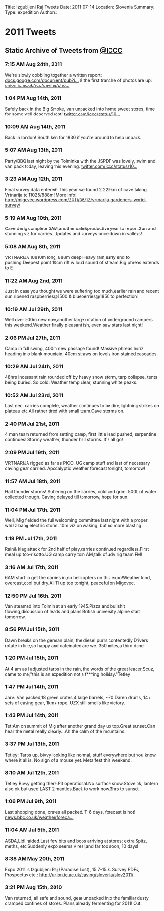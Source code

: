Title: Izgubljeni Raj Tweets
Date: 2011-07-14
Location: Slovenia
Summary:
Type: expedition
Authors:

<h1>2011 Tweets</h1>
<h2>Static Archive of Tweets from <a href="http://twitter.com/iccc">@ICCC</a></h2>

<h3> 7:15 AM Aug 24th, 2011</h3><p> We're slowly cobbling together a written report: <a href="http://t.co/y0uNYIx" target="_blank" class="tweet-url web" rel="nofollow">docs.google.com/document/pub?i…</a> &amp; the first tranche of photos are up: <a href="http://t.co/kBQOzvg" target="_blank" class="tweet-url web" rel="nofollow">union.ic.ac.uk/rcc/caving/pho…</a> </p>
<h3> 1:04 PM Aug 14th, 2011</h3><p> Safely back in the Big Smoke, van unpacked into home sweet stores, time for some well deserved rest! <a href="http://t.co/QsngOvh" target="_blank" class="tweet-url web" rel="nofollow">twitter.com/iccc/status/10…</a> </p>
<h3> 10:09 AM Aug 14th, 2011</h3><p> Back in london! South ken for 1830 if you're around to help unpack. </p>
<h3> 5:07 AM Aug 13th, 2011</h3><p> Party/BBQ last night by the Tolminka with the JSPDT was lovely, swim and van pack today, leaving this evening. <a href="http://t.co/h8gT4Hw" target="_blank" class="tweet-url web" rel="nofollow">twitter.com/iccc/status/10…</a> </p>
<h3> 3:23 AM Aug 12th, 2011</h3><p> Final survey data entered! This year we found 2.229km of cave taking Vrtnarija to 11025/888m! More info: <a href="http://migovec.wordpress.com/2011/08/12/vrtnarija-gardeners-world-survey/" target="_blank" class="tweet-url web" rel="nofollow">http://migovec.wordpress.com/2011/08/12/vrtnarija-gardeners-world-survey/</a> </p>
<h3> 5:19 AM Aug 10th, 2011</h3><p> Cave derig complete 5AM,another safe&amp;productive year to report.Sun and stunning viz for carries. Updates and surveys once down in valleys! </p>
<h3> 5:08 AM Aug 8th, 2011</h3><p> VRTNARIJA 10810m long, 888m deep!Heavy rain,early end to pushing.Deepest point 10cm rift w loud sound of stream.Big phreas extends to E </p>
<h3> 11:22 AM Aug 2nd, 2011</h3><p> Just in case you thought we were suffering too much,earlier rain and recent sun ripened raspberries@1500 &amp; blueberries@1850 to perfection! </p>
<h3> 10:19 AM Jul 29th, 2011</h3><p> Well over 500m new now,another large rotation of underground campers this weekend.Weather finally pleasant ish, even saw stars last night! </p>
<h3> 2:06 PM Jul 27th, 2011</h3><p> Camp in full swing, 400m new passage found! Massive phreas horiz heading into blank mountain, 40cm straws on lovely iron stained cascades. </p>
<h3> 10:29 AM Jul 24th, 2011</h3><p> 48hrs incessant rain rounded off by heavy snow storm, tarp collapse, tents being buried. So cold. Weather temp clear, stunning white peaks. </p>
<h3> 10:52 AM Jul 23rd, 2011</h3><p> Last nec. carries complete, weather continues to be dire,lightning strikes on plateau etc.All rather tired with small team.Cave storms on. </p>
<h3> 2:40 PM Jul 21st, 2011</h3><p> 4 man team returned from setting camp, first little lead pushed, serpentine continues! Stormy weather, thunder hail storms. It's all go! </p>
<h3> 2:09 PM Jul 19th, 2011</h3><p> VRTNARIJA rigged as far as PICO. UG camp stuff and last of necessary caving gear carried. Apocalyptic weather forecast tonight, tomorrow! </p>
<h3> 11:57 AM Jul 18th, 2011</h3><p> Hail thunder storms! Suffering on the carries, cold and grim. 500L of water collected though. Caving delayed till tomorrow, hope for sun. </p>
<h3> 11:04 PM Jul 17th, 2011</h3><p> Well, Mig fielded the full welcoming committee last night with a proper whizz bang electric storm. 10m viz on waking, but no more blasting. </p>
<h3> 1:19 PM Jul 17th, 2011</h3><p> Rain&amp; klag attack for 2nd half of play,carries continued regardless.First meal up top-risotto.UG camp carry tom AM,talk of adv rig team PM! </p>
<h3> 3:16 AM Jul 17th, 2011</h3><p> 6AM start to get the carries in,no helicopters on this expo!Weather kind, overcast,cool but dry.All 11 up top tonight, peaceful on Migovec. </p>
<h3> 12:50 PM Jul 16th, 2011</h3><p> Van steamed into Tolmin at an early 1945.Pizza and bullshit flowing,discussion of leads and plans.British university alpine start tomorrow. </p>
<h3> 8:56 PM Jul 15th, 2011</h3><p> Dawn breaks on the german plain, the diesel purrs contentedly.Drivers rotate in line,so happy and cafeinated are we. 350 miles,a third done </p>
<h3> 1:20 PM Jul 15th, 2011</h3><p> At 4 am as I adjusted tarps in the rain, the words of the great leader,Scuz, came to me;"this is an expedition not a f***ing holiday."Tetley </p>
<h3> 1:47 PM Jul 14th, 2011</h3><p> Jarv: Van packed,18 green crates,4 large barrels, ~20 Daren drums, 14+ sets of caving gear, 1km+ rope. UZX still smells like victory. </p>
<h3> 1:43 PM Jul 14th, 2011</h3><p> Tet:Am on summit of Mig after another grand day up top.Great sunset.Can hear the metal really clearly...Ah the calm of the mountains. </p>
<h3> 3:37 PM Jul 13th, 2011</h3><p> Tetley: Tarps up, bivvy looking like normal, stuff everywhere but you know where it all is. No sign of a mouse yet. Metalfest this weekend. </p>
<h3> 8:10 AM Jul 12th, 2011</h3><p> Tetley:Bivvy getting there.Pit operational.No surface snow.Stove ok, lantern also ok but used LAST 2 mantles.Back to work now,3hrs to sunset </p>
<h3> 1:06 PM Jul 9th, 2011</h3><p> Last shopping done, crates all packed. T-6 days, forecast is hot! <a href="http://t.co/1VWjMvy" target="_blank" class="tweet-url web" rel="nofollow">news.bbc.co.uk/weather/foreca…</a> </p>
<h3> 11:04 AM Jul 5th, 2011</h3><p> ASDA,Lidl raided.Last few bits and bobs arriving at stores; extra Spitz, meths, etc.Suddenly expo seems v real,and far too soon, 10 days! </p>
<h3> 8:38 AM May 20th, 2011</h3><p> Expo 2011 is Izgubljeni Raj (Paradise Lost), 15.7-15.8. Survey PDFs, Prospectus etc.:
<a href="http://union.ic.ac.uk/caving/slovenia/slov2011/" target="_blank" class="tweet-url web" rel="nofollow">http://union.ic.ac.uk/caving/slovenia/slov2011/</a> </p>
<h3> 3:21 PM Aug 15th, 2010 </h3><p> Van returned, all safe and sound, gear unpacked into the familiar dusty cramped confines of stores. Plans already fermenting for 2011! Out. </p>
